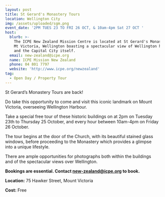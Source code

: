 ```yaml
---
layout: post
title: St Gerard's Monastery Tours
location: Wellington City
img: /assets/uploaded/sgm.png
event_date: '2PM TUES 23 TO FRI 26 OCT, & 10am-4pm Sat 27 OCT '
host:
  blurb: >-
    The ICPE New Zealand Mission Centre is located at St Gerard's Monastery on
    Mt Victoria, Wellington boasting a spectacular view of Wellington harbour
    and the Capital City itself.
  email: new-zealand@icpe.org
  name: ICPE Mission New Zealand
  phone: 04 801 7797
  website: 'http://www.icpe.org/newzealand'
tag:
  - Open Day / Property Tour
---
```

St Gerard’s Monastery Tours are back!

Do take this opportunity to come and visit this iconic landmark on Mount Victoria, overseeing Wellington Harbour.

Take a special free tour of these historic buildings on at 2pm on Tuesday 23th to Thursday 25 October, and every hour between 10am-4pm on Friday 26 October.

The tour begins at the door of the Church, with its beautiful stained glass windows, before proceeding to the Monastery which provides a glimpse into a unique lifestyle. 

There are ample opportunities for photographs both within the buildings and of the spectacular views over Wellington.

**Bookings are essential. Contact new-zealand@icpe.org to book.**

**Location:** 75 Hawker Street, Mount Victoria

**Cost:** Free
